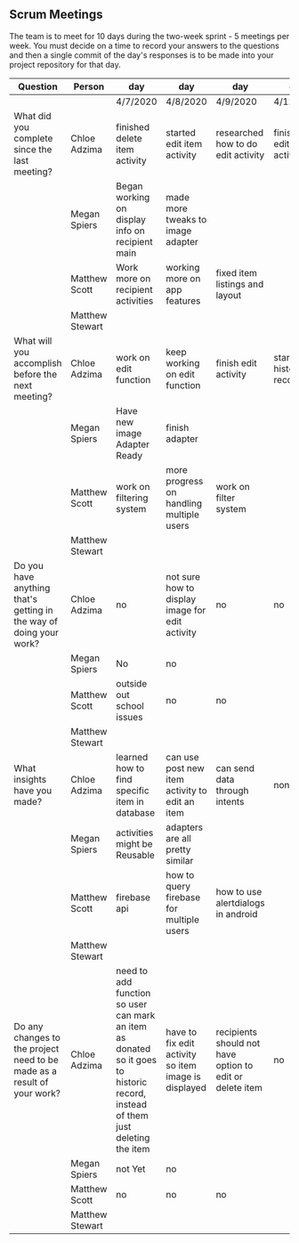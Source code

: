 ## Scrum Meetings
The team is to meet for 10 days during the two-week sprint - 5 meetings per week. You must decide on a time to record your answers to the questions and then a single commit of the day's responses is to be made into your project repository for that day.

Question    |          Person                                             | day | day | day | day | day | day | day |day | day | day |
------------|---------------------------------------------------------------------|-----|-----|-----|-----|-----|-----|-----|----|-----|-----| 
| | | 4/7/2020 | 4/8/2020 | 4/9/2020 | 4/11/2020
| What did you complete since the last meeting? | Chloe Adzima | finished delete item activity | started edit item activity | researched how to do edit activity | finished edit activity
|            | Megan Spiers | Began working on display info on recipient main | made more tweaks to image adapter
|            | Matthew Scott |   Work more on recipient activities | working more on app features | fixed item listings and layout
|            | Matthew Stewart |
| What will you accomplish before the next meeting? | Chloe Adzima | work on edit function | keep working on edit function | finish edit activity | start donor historic record
|            | Megan Spiers | Have new image Adapter Ready | finish adapter
|            | Matthew Scott |   work on filtering system | more progress on handling multiple users | work on filter system
|            | Matthew Stewart |
| Do you have anything that's getting in the way of doing your work? | Chloe Adzima | no | not sure how to display image for edit activity | no | no
|            | Megan Spiers | No | no
|            | Matthew Scott |   outside out school issues | no | no
|            | Matthew Stewart |
| What insights have you made? |Chloe Adzima | learned how to find specific item in database | can use post new item activity to edit an item | can send data through intents | none
|            | Megan Spiers | activities might be Reusable | adapters are all pretty similar 
|            | Matthew Scott |   firebase api | how to query firebase for multiple users | how to use alertdialogs in android
|            | Matthew Stewart |
| Do any changes to the project need to be made as a result of your work? | Chloe Adzima | need to add function so user can mark an item as donated so it goes to historic record, instead of them just deleting the item | have to fix edit activity so item image is displayed | recipients should not have option to edit or delete item | no
|            | Megan Spiers | not Yet | no
|            | Matthew Scott |   no | no | no
|            | Matthew Stewart |
